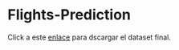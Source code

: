 # Flights-Prediction
 
Click a este [enlace](https://mega.nz/file/iM51VIST#nZOtCAAC0kiYSXNPCYJ1AxxitqwaE1m8Nlxh4g5-Sns) para dscargar el dataset final.
